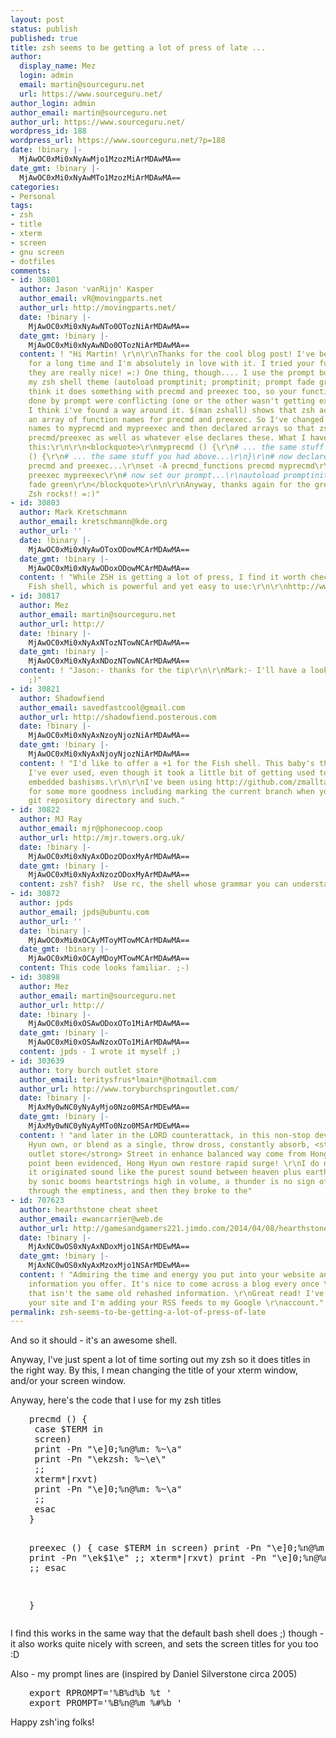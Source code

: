 ```yaml
---
layout: post
status: publish
published: true
title: zsh seems to be getting a lot of press of late ...
author:
  display_name: Mez
  login: admin
  email: martin@sourceguru.net
  url: https://www.sourceguru.net/
author_login: admin
author_email: martin@sourceguru.net
author_url: https://www.sourceguru.net/
wordpress_id: 188
wordpress_url: https://www.sourceguru.net/?p=188
date: !binary |-
  MjAwOC0xMi0xNyAwMjo1MzozMiArMDAwMA==
date_gmt: !binary |-
  MjAwOC0xMi0xNyAwMTo1MzozMiArMDAwMA==
categories:
- Personal
tags:
- zsh
- title
- xterm
- screen
- gnu screen
- dotfiles
comments:
- id: 30801
  author: Jason 'vanRijn' Kasper
  author_email: vR@movingparts.net
  author_url: http://movingparts.net/
  date: !binary |-
    MjAwOC0xMi0xNyAwNTo0OTozNiArMDAwMA==
  date_gmt: !binary |-
    MjAwOC0xMi0xNyAwNDo0OTozNiArMDAwMA==
  content: ! "Hi Martin! \r\n\r\nThanks for the cool blog post! I've been using zsh
    for a long time and I'm absolutely in love with it. I tried your functions and
    they are really nice! =:) One thing, though.... I use the prompt built-in for
    my zsh shell theme (autoload promptinit; promptinit; prompt fade green) and I
    think it does something with precmd and preexec too, so your functions and those
    done by prompt were conflicting (one or the other wasn't getting executed. Anyway,
    I think i've found a way around it. $(man zshall) shows that zsh actually allows
    an array of function names for precmd and preexec. So I've changed your function
    names to myprecmd and mypreexec and then declared arrays so that zsh calls my
    precmd/preexec as well as whatever else declares these. What I have looks like
    this:\r\n\r\n<blockquote>\r\nmyprecmd () {\r\n# ... the same stuff you had above...\r\n}\r\nmypreexec
    () {\r\n# ... the same stuff you had above...\r\n}\r\n# now declare arrays for
    precmd and preexec...\r\nset -A precmd_functions precmd myprecmd\r\nset -A preexec_functions
    preexec mypreexec\r\n# now set our prompt...\r\nautoload promptinit\r\npromptinit\r\nprompt
    fade green\r\n</blockquote>\r\n\r\nAnyway, thanks again for the great blog post!
    Zsh rocks!! =:)"
- id: 30803
  author: Mark Kretschmann
  author_email: kretschmann@kde.org
  author_url: ''
  date: !binary |-
    MjAwOC0xMi0xNyAwOToxODowMCArMDAwMA==
  date_gmt: !binary |-
    MjAwOC0xMi0xNyAwODoxODowMCArMDAwMA==
  content: ! "While ZSH is getting a lot of press, I find it worth checking out the
    Fish shell, which is powerful and yet easy to use:\r\n\r\nhttp://www.fishshell.org/\r\nhttp://arstechnica.com/articles/columns/linux/linux-20051218.ars/2"
- id: 30817
  author: Mez
  author_email: martin@sourceguru.net
  author_url: http://
  date: !binary |-
    MjAwOC0xMi0xNyAxNTozNTowNCArMDAwMA==
  date_gmt: !binary |-
    MjAwOC0xMi0xNyAxNDozNTowNCArMDAwMA==
  content: ! "Jason:- thanks for the tip\r\n\r\nMark:- I'll have a look at it sometime
    ;)"
- id: 30821
  author: Shadowfiend
  author_email: savedfastcool@gmail.com
  author_url: http://shadowfiend.posterous.com
  date: !binary |-
    MjAwOC0xMi0xNyAxNzoyNjozNiArMDAwMA==
  date_gmt: !binary |-
    MjAwOC0xMi0xNyAxNjoyNjozNiArMDAwMA==
  content: ! "I'd like to offer a +1 for the Fish shell. This baby's the best shell
    I've ever used, even though it took a little bit of getting used to due to my
    embedded bashisms.\r\n\r\nI've been using http://github.com/zmalltalker/fish-nuggets/tree/master
    for some more goodness including marking the current branch when you are in a
    git repository directory and such."
- id: 30822
  author: MJ Ray
  author_email: mjr@phonecoop.coop
  author_url: http://mjr.towers.org.uk/
  date: !binary |-
    MjAwOC0xMi0xNyAxODozODoxMyArMDAwMA==
  date_gmt: !binary |-
    MjAwOC0xMi0xNyAxNzozODoxMyArMDAwMA==
  content: zsh? fish?  Use rc, the shell whose grammar you can understand!
- id: 30872
  author: jpds
  author_email: jpds@ubuntu.com
  author_url: ''
  date: !binary |-
    MjAwOC0xMi0xOCAyMToyMTowMCArMDAwMA==
  date_gmt: !binary |-
    MjAwOC0xMi0xOCAyMDoyMTowMCArMDAwMA==
  content: This code looks familiar. ;-)
- id: 30898
  author: Mez
  author_email: martin@sourceguru.net
  author_url: http://
  date: !binary |-
    MjAwOC0xMi0xOSAwODoxOTo1MiArMDAwMA==
  date_gmt: !binary |-
    MjAwOC0xMi0xOSAwNzoxOTo1MiArMDAwMA==
  content: jpds - I wrote it myself ;)
- id: 303639
  author: tory burch outlet store
  author_email: teritysfrus*lmain*@hotmail.com
  author_url: http://www.toryburchspringoutlet.com/
  date: !binary |-
    MjAxMy0wNC0yNyAyMjo0Nzo0MSArMDEwMA==
  date_gmt: !binary |-
    MjAxMy0wNC0yNyAyMTo0Nzo0MSArMDEwMA==
  content: ! "and later in the LORD counterattack, in this non-stop development, Hong
    Hyun own, or blend as a single, throw dross, constantly absorb, <strong>tory burch
    outlet store</strong> Street in enhance balanced way come from Hongjun at this
    point been evidenced, Hong Hyun own restore rapid surge! \r\nI do not know where
    it originated sound like the purest sound between heaven plus earth, accompanied
    by sonic booms heartstrings high in volume, a thunder is no sign of coming down
    through the emptiness, and then they broke to the"
- id: 707623
  author: hearthstone cheat sheet
  author_email: ewancarrier@web.de
  author_url: http://gamesandgamers221.jimdo.com/2014/04/08/hearthstone-game/
  date: !binary |-
    MjAxNC0wOS0xNyAxNDoxMjo1NSArMDEwMA==
  date_gmt: !binary |-
    MjAxNC0wOS0xNyAxMzoxMjo1NSArMDEwMA==
  content: ! "Admiring the time and energy you put into your website and \r\nin depth
    information you offer. It's nice to come across a blog every once \r\nin a while
    that isn't the same old rehashed information. \r\nGreat read! I've bookmarked
    your site and I'm adding your RSS feeds to my Google \r\naccount."
permalink: zsh-seems-to-be-getting-a-lot-of-press-of-late
---
```

<p>And so it should - it's an awesome shell.</p>
<p>Anyway, I've just spent a lot of time sorting out my zsh so it does titles in the right way. By this, I mean changing the title of your xterm window, and/or your screen window.</p>
<p>Anyway, here's the code that I use for my zsh titles</p>
<pre style="padding-left: 30px;">precmd () {
 case $TERM in
 screen)
 print -Pn "\e]0;%n@%m: %~\a"
 print -Pn "\ekzsh: %~\e\"
 ;;
 xterm*|rxvt)
 print -Pn "\e]0;%n@%m: %~\a"
 ;;
 esac
}

preexec () {
 case $TERM in
 screen)
 print -Pn "\e]0;%n@%m: $1\a"
 print -Pn "\ek$1\e\"
 ;;
 xterm*|rxvt)
 print -Pn "\e]0;%n@%m: $1\a"
 ;;
 esac

}</pre>
<p>I find this works in the same way that the default bash shell does ;) though - it also works quite nicely with screen, and sets the screen titles for you too :D</p>
<p>Also - my prompt lines are (inspired by Daniel Silverstone circa 2005)</p>
<pre style="padding-left: 30px;">export RPROMPT='%B%d%b %t '
export PROMPT='%B%n@%m %#%b '</pre>
<p>Happy zsh'ing folks!</p>
